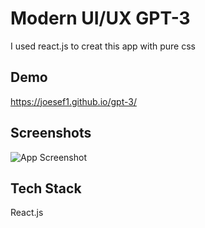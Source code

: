 
# Modern UI/UX GPT-3


I used react.js to creat this app with pure css


## Demo


 https://joesef1.github.io/gpt-3/
## Screenshots

![App Screenshot](https://camo.githubusercontent.com/fb037e90eb92f3f53e79f2f0fdada922a8e6f3664140710f0c3691a808b675b6/68747470733a2f2f692e6962622e636f2f5452354c57397a2f696d6167652e706e67)


## Tech Stack

 React.js




